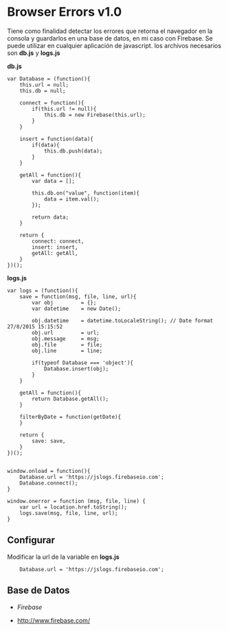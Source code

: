 # Browser Errors v1.0

Tiene como finalidad detectar los errores que retorna el navegador en la consola y guardarlos en una base de datos, en mi caso con Firebase.
Se puede utilizar en cualquier aplicación de javascript.
los archivos necesarios son **db.js** y **logs.js**

**db.js**
```
var Database = (function(){
	this.url = null;
	this.db = null;
	
	connect = function(){
		if(this.url != null){
			this.db = new Firebase(this.url);
		}
	}

	insert = function(data){
		if(data){
			this.db.push(data);		
		}
	}

	getAll = function(){
		var data = [];

		this.db.on("value", function(item){
			data = item.val();
		});

		return data;
	}

	return {
		connect: connect,
		insert: insert,
		getAll: getAll,
	}
})();
```

**logs.js**
```
var logs = (function(){
	save = function(msg, file, line, url){
		var obj 		= {};
		var datetime 	= new Date();

		obj.datetime 	= datetime.toLocaleString(); // Date format 27/8/2015 15:15:52
		obj.url 		= url;
		obj.message 	= msg;
		obj.file 		= file;
		obj.line 		= line;		
		
		if(typeof Database === 'object'){			
			Database.insert(obj);
		}
	}

	getAll = function(){
		return Database.getAll();
	}

	filterByDate = function(getDate){
	}		

	return {
		save: save,
	}
})();


window.onload = function(){
	Database.url = 'https://jslogs.firebaseio.com';
	Database.connect();
}

window.onerror = function (msg, file, line) {
	var url = location.href.toString();	
	logs.save(msg, file, line, url);		
}

```

## Configurar

Modificar la url de la variable en **logs.js**
```
	Database.url = 'https://jslogs.firebaseio.com';
```

## Base de Datos

* *Firebase*
 + http://www.firebase.com/

